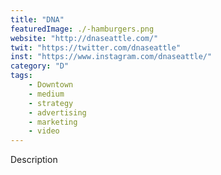 ```yaml
---
title: "DNA"
featuredImage: ./-hamburgers.png
website: "http://dnaseattle.com/"
twit: "https://twitter.com/dnaseattle"
inst: "https://www.instagram.com/dnaseattle/"
category: "D"
tags:
    - Downtown
    - medium
    - strategy
    - advertising
    - marketing
    - video
---
```


Description
